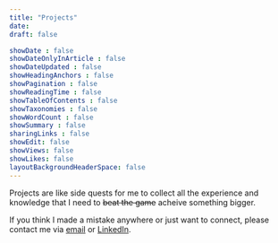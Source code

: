 ```yaml
---
title: "Projects"
date: 
draft: false

showDate : false
showDateOnlyInArticle : false
showDateUpdated : false
showHeadingAnchors : false
showPagination : false
showReadingTime : false
showTableOfContents : false
showTaxonomies : false 
showWordCount : false
showSummary : false
sharingLinks : false
showEdit: false
showViews: false
showLikes: false
layoutBackgroundHeaderSpace: false
---
```


Projects are like side quests for me to collect all the experience and knowledge that I need to ~~beat the game~~ acheive something bigger. 

If you think I made a mistake anywhere or just want to connect, please contact me via [email](mailto:hello@marcusc.me) or [LinkedIn](https://www.linkedin.com/in/techno-marcus).
